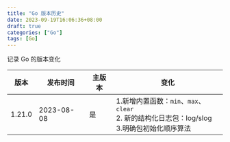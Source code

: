 ```yaml
---
title: "Go 版本历史"
date: 2023-09-19T16:06:36+08:00
draft: true
categories: ["Go"]
tags: [Go]
---
```

记录 Go 的版本变化
<!--more-->

| 版本     | 发布时间       | 主版本 | 变化                                                                     |
|--------|------------|-----|------------------------------------------------------------------------|
| 1.21.0 | 2023-08-08 | 是   | 1.新增内置函数：`min`、`max`、`clear`<br/>2. 新的结构化日志包：log/slog<br/>3.明确包初始化顺序算法 |

